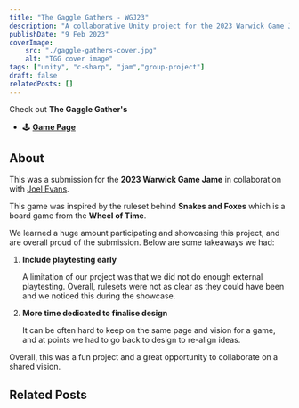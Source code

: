 ```yaml
---
title: "The Gaggle Gathers - WGJ23"
description: "A collaborative Unity project for the 2023 Warwick Game Jam."
publishDate: "9 Feb 2023"
coverImage:
    src: "./gaggle-gathers-cover.jpg"
    alt: "TGG cover image"
tags: ["unity", "c-sharp", "jam","group-project"]
draft: false
relatedPosts: []
---
```


Check out **The Gaggle Gather's**
- 🕹️ [**Game Page**](https://henryha993.itch.io/the-gaggle-gathers)

## About
This was a submission for the **2023 Warwick Game Jame** in collaboration with [Joel Evans](https://www.linkedin.com/in/joel-evans-dev/).

This game was inspired by the ruleset behind **Snakes and Foxes** which is a board game from the **Wheel of Time**.

We learned a huge amount participating and showcasing this project, and are overall proud of the submission. Below are some takeaways we had:
1. **Include playtesting early**

    A limitation of our project was that we did not do enough external playtesting. Overall, rulesets were not as clear as they could have been and we noticed this during the showcase.

2. **More time dedicated to finalise design**

    It can be often hard to keep on the same page and vision for a game, and at points we had to go back to design to re-align ideas.

Overall, this was a fun project and a great opportunity to collaborate on a shared vision.

## Related Posts